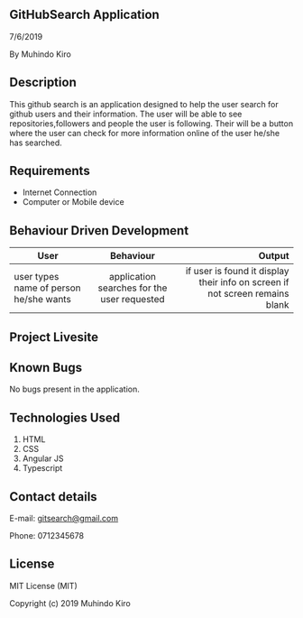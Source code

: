 GitHubSearch Application
------------------------

7/6/2019

By Muhindo Kiro


Description
-----------
This github search is an application designed to help the user search for github users and their information. The user will be able to see repositories,followers and people the user is following. Their will be a button where the user can check for more information online of the user he/she has searched. 

Requirements
--------------------------------

* Internet Connection
* Computer or Mobile device


Behaviour Driven Development
-----------------------------

|User        |Behaviour   | Output  |
| ------------- |:-----------:| -----------:|
| user types name of person he/she wants | application searches for the user requested | if user is found it display their info on screen if not screen remains blank |


Project Livesite
-----------------


Known Bugs
-----------
No bugs present in the application.


Technologies Used
------------------

1. HTML
2. CSS
3. Angular JS
4. Typescript


Contact details
----------------

E-mail: gitsearch@gmail.com

Phone: 0712345678

License
--------

MIT License (MIT)

Copyright (c) 2019 Muhindo Kiro
